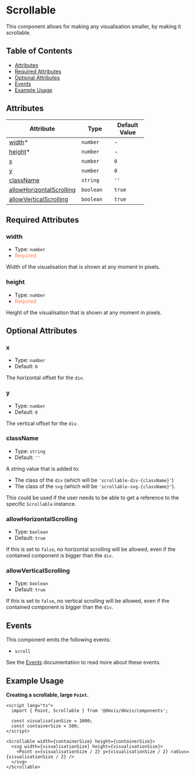 # Scrollable

This component allows for making any visualisation smaller, by making it scrollable.

## Table of Contents

- [Attributes](#attributes)
- [Required Attributes](#required-attributes)
- [Optional Attributes](#optional-attributes)
- [Events](#events)
- [Example Usage](#example-usage)

## Attributes

<table style="width: 75%">
  <thead>
    <tr>
      <th style="width: 33%;">Attribute</th>
      <th style="width: 33%;">Type</th>
      <th style="width: 33%;">Default Value</th>
    </tr>
  </thead>
  <tbody>
    <tr>
      <td><a href="#components/Scrollable?id=width">width</a>*</td>
      <td><code>number</code></td>
      <td>-</td>
    </tr>
    <tr>
      <td><a href='#components/Scrollable?id=height'>height</a>*</td>
      <td><code>number</code></td>
      <td>-</td>
    </tr>
    <tr>
      <td><a href='#components/Scrollable?id=x'>x</a></td>
      <td><code>number</code></td>
      <td><code>0</code></td>
    </tr>
    <tr>
      <td><a href='#components/Scrollable?id=y'>y</a></td>
      <td><code>number</code></td>
      <td><code>0</code></td>
    </tr>
    <tr>
      <td><a href='#components/Scrollable?id=classname'>className</a></td>
      <td><code>string</code></td>
      <td><code>''</code></td>
    </tr>
    <tr>
      <td><a href='#components/Scrollable?id=allowhorizontalscrolling'>allowHorizontalScrolling</a></td>
      <td><code>boolean</code></td>
      <td><code>true</code></td>
    </tr>
    <tr>
      <td><a href='#components/Scrollable?id=allowverticalscrolling'>allowVerticalScrolling</a></td>
      <td><code>boolean</code></td>
      <td><code>true</code></td>
    </tr>
  </tbody>
</table>

## Required Attributes

### width

- Type: `number`
- <span style="color:coral">Required</span>

Width of the visualisation that is shown at any moment in pixels.

### height

- Type: `number`
- <span style="color:coral">Required</span>

Height of the visualisation that is shown at any moment in pixels.

## Optional Attributes

### x

- Type: `number`
- Default: `0`

The horizontal offset for the `div`.

### y

- Type: `number`
- Default: `0`

The vertical offset for the `div`.

### className

- Type: `string`
- Default: `''`

A string value that is added to:

- The class of the `div` (which will be `'scrollable-div-{className}'`)
- The class of the `svg` (which will be `'scrollable-svg-{className}'`).

This could be used if the user needs to be able to get a reference to the specific `Scrollable` instance.

### allowHorizontalScrolling

- Type: `boolean`
- Default: `true`

If this is set to `false`, no horizontal scrolling will be allowed, even if the contained component is bigger than the `div`.

### allowVerticalScrolling

- Type: `boolean`
- Default: `true`

If this is set to `false`, no vertical scrolling will be allowed, even if the contained component is bigger than the `div`.

## Events

This component emits the following events:

- `scroll`

See the [Events](../utils/Events.md) documentation to read more about these events.

## Example Usage

<b>Creating a scrollable, large `Point`. </b>

```svelte
<script lang="ts">
  import { Point, Scrollable } from '@dmvis/dmvis/components';

  const visualisationSize = 1000;
  const containerSize = 500;
</script>

<Scrollable width={containerSize} height={containerSize}>
  <svg width={visualisationSize} height={visualisationSize}>
    <Point x={visualisationSize / 2} y={visualisationSize / 2} radius={visualisationSize / 2} />
  </svg>
</Scrollable>
```
